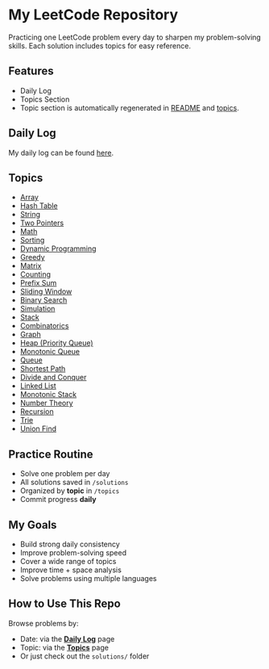 # My LeetCode Repository

Practicing one LeetCode problem every day to sharpen my problem-solving skills. Each solution includes topics for easy reference.

## Features
- Daily Log
- Topics Section
- Topic section is automatically regenerated in [README](README.md) and [topics](topics.md). 

## Daily Log

My daily log can be found [here](daily.md).

## Topics

- [Array](topics.md#array)
- [Hash Table](topics.md#hash-table)
- [String](topics.md#string)
- [Two Pointers](topics.md#two-pointers)
- [Math](topics.md#math)
- [Sorting](topics.md#sorting)
- [Dynamic Programming](topics.md#dynamic-programming)
- [Greedy](topics.md#greedy)
- [Matrix](topics.md#matrix)
- [Counting](topics.md#counting)
- [Prefix Sum](topics.md#prefix-sum)
- [Sliding Window](topics.md#sliding-window)
- [Binary Search](topics.md#binary-search)
- [Simulation](topics.md#simulation)
- [Stack](topics.md#stack)
- [Combinatorics](topics.md#combinatorics)
- [Graph](topics.md#graph)
- [Heap (Priority Queue)](topics.md#heap-(priority-queue))
- [Monotonic Queue](topics.md#monotonic-queue)
- [Queue](topics.md#queue)
- [Shortest Path](topics.md#shortest-path)
- [Divide and Conquer](topics.md#divide-and-conquer)
- [Linked List](topics.md#linked-list)
- [Monotonic Stack](topics.md#monotonic-stack)
- [Number Theory](topics.md#number-theory)
- [Recursion](topics.md#recursion)
- [Trie](topics.md#trie)
- [Union Find](topics.md#union-find)

## Practice Routine

- Solve one problem per day
- All solutions saved in `/solutions`
- Organized by **topic** in `/topics`
- Commit progress **daily** 


## My Goals
- Build strong daily consistency
- Improve problem-solving speed
- Cover a wide range of topics
- Improve time + space analysis
- Solve problems using multiple languages

## How to Use This Repo

Browse problems by:
- Date: via the [**Daily Log**](daily.md) page
- Topic: via the [**Topics**](topics.md) page
- Or just check out the `solutions/` folder